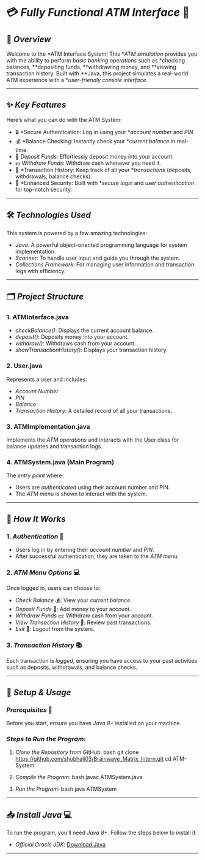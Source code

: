 # 💳 *Fully Functional ATM Interface* 🏧

## 🚀 *Overview*
Welcome to the *ATM Interface System! This **ATM simulation* provides you with the ability to perform *basic banking operations* such as *checking balances, **depositing funds, **withdrawing money, and **viewing transaction history. Built with **Java, this project simulates a real-world ATM experience with a **user-friendly console interface*.

---

## ✨ *Key Features*
Here’s what you can do with the ATM System:

- 🔒 *Secure Authentication: Log in using your **account number* and *PIN*.
- 💰 *Balance Checking: Instantly check your **current balance* in real-time.
- 💸 *Deposit Funds*: Effortlessly deposit money into your account.
- 💵 *Withdraw Funds*: Withdraw cash whenever you need it.
- 📜 *Transaction History: Keep track of all your **transactions* (deposits, withdrawals, balance checks).
- 🔐 *Enhanced Security: Built with **secure login* and *user authentication* for top-notch security.

---

## 🛠 *Technologies Used*
This system is powered by a few amazing technologies:
- *Java*: A powerful object-oriented programming language for system implementation.
- *Scanner*: To handle user input and guide you through the system.
- *Collections Framework*: For managing user information and transaction logs with efficiency.

---

## 🗂 *Project Structure*
### 1. ATMInterface.java
- *checkBalance()*: Displays the current account balance.
- *deposit()*: Deposits money into your account.
- *withdraw()*: Withdraws cash from your account.
- *showTransactionHistory()*: Displays your transaction history.

### 2. User.java
Represents a user and includes:
- *Account Number*
- *PIN*
- *Balance*
- *Transaction History*: A detailed record of all your transactions.

### 3. ATMImplementation.java
Implements the *ATM operations* and interacts with the User class for balance updates and transaction logs.

### 4. ATMSystem.java (Main Program)
The *entry point* where:
- Users are *authenticated* using their account number and PIN.
- The *ATM menu* is shown to interact with the system.

---

## 🔧 *How It Works*

### 1. *Authentication* 🔑
   - Users log in by entering their *account number* and *PIN*.
   - After successful authentication, they are taken to the *ATM menu*.

### 2. *ATM Menu Options* 💻
Once logged in, users can choose to:
- *Check Balance* 💰: View your *current balance*.
- *Deposit Funds* 💸: Add money to your account.
- *Withdraw Funds* 💵: Withdraw cash from your account.
- *View Transaction History* 📜: Review past transactions.
- *Exit* 🚪: Logout from the system.

### 3. *Transaction History* 📚
Each transaction is *logged*, ensuring you have access to your past activities such as deposits, withdrawals, and balance checks.

---

## 📂 *Setup & Usage*

### *Prerequisites* 🚨
Before you start, ensure you have *Java 8+* installed on your machine.

### *Steps to Run the Program:*

1. *Clone the Repository* from GitHub:
    bash
    git clone https://github.com/shubhali03/Brainwave_Matrix_Intern.git
    cd ATM-System
    

2. *Compile the Program*:
    bash
    javac ATMSystem.java
    

3. *Run the Program*:
    bash
    java ATMSystem
    

---

## 📥 *Install Java* 💻
To run the program, you’ll need *Java 8+*. Follow the steps below to install it:
- *Official Oracle JDK*: [Download Java](https://www.oracle.com/java/technologies/javase-jdk11-downloads.html)

---
